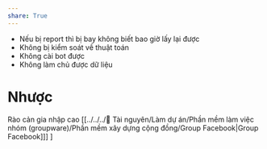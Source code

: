```yaml
---
share: True
---
```

- Nếu bị report thì bị bay không biết bao giờ lấy lại được
- Không bị kiểm soát về thuật toán
- Không cài bot được
- Không làm chủ được dữ liệu

# Nhược
Rào cản gia nhập cao
[[../../../📜 Tài nguyên/Làm dự án/Phần mềm làm việc nhóm (groupware)/Phần mềm xây dựng cộng đồng/Group Facebook|Group Facebook]]] ] 